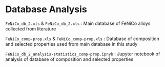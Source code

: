 # Database Analysis

``FeNiCo_db_2.xls`` & ``FeNiCo_db_2.xls`` : Main database of FeNiCo alloys collected from literature

``FeNiCo_comp-prop.xls`` & ``FeNiCo_comp-prop.xls`` : Database of composition and selected properties used from main database in this study

``FeNiCo_db_2_analysis-statistics_comp-prop.ipnyb`` : Jupyter notebook of analysis of database of composition and selected properties
